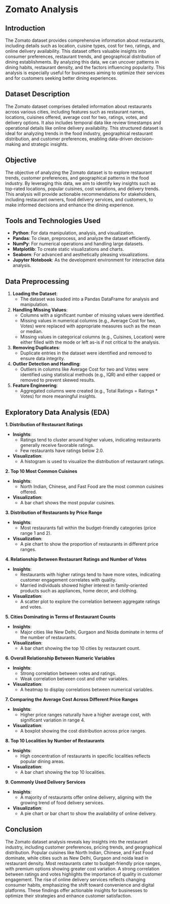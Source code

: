 # Zomato Analysis

## Introduction
The Zomato dataset provides comprehensive information about restaurants, including details such as location, cuisine types, cost for two, ratings, and online delivery availability. This dataset offers valuable insights into consumer preferences, restaurant trends, and geographical distribution of dining establishments. By analyzing this data, we can uncover patterns in dining habits, restaurant density, and the factors influencing popularity. This analysis is especially useful for businesses aiming to optimize their services and for customers seeking better dining experiences.

## Dataset Description
The Zomato dataset comprises detailed information about restaurants across various cities, including features such as restaurant names, locations, cuisines offered, average cost for two, ratings, votes, and delivery options. It also includes temporal data like review timestamps and operational details like online delivery availability. This structured dataset is ideal for analyzing trends in the food industry, geographical restaurant distribution, and customer preferences, enabling data-driven decision-making and strategic insights.

## Objective
The objective of analyzing the Zomato dataset is to explore restaurant trends, customer preferences, and geographical patterns in the food industry. By leveraging this data, we aim to identify key insights such as top-rated locations, popular cuisines, cost variations, and delivery trends. This analysis will provide actionable recommendations for stakeholders, including restaurant owners, food delivery services, and customers, to make informed decisions and enhance the dining experience.

## Tools and Technologies Used
* **Python**: For data manipulation, analysis, and visualization.
* **Pandas**: To clean, preprocess, and analyze the dataset efficiently.
* **NumPy**: For numerical operations and handling large datasets.
* **Matplotlib**: To create static visualizations and charts.
* **Seaborn**: For advanced and aesthetically pleasing visualizations.
* **Jupyter Notebook**: As the development environment for interactive data analysis.

## Data Preprocessing
1. **Loading the Dataset**:
   * The dataset was loaded into a Pandas DataFrame for analysis and manipulation.
2. **Handling Missing Values**:
   * Columns with a significant number of missing values were identified.
   * Missing values in numerical columns (e.g., Average Cost for two, Votes) were replaced with appropriate measures such as the mean or median.
   * Missing values in categorical columns (e.g., Cuisines, Location) were either filled with the mode or left as-is if not critical to the analysis.
3. **Removing Duplicates**:
   * Duplicate entries in the dataset were identified and removed to ensure data integrity.
4. **Outlier Detection and Handling**:
   * Outliers in columns like Average Cost for two and Votes were identified using statistical methods (e.g., IQR) and either capped or removed to prevent skewed results.
5. **Feature Engineering**:
   * Aggregated columns were created (e.g., Total Ratings = Ratings * Votes) for more meaningful insights.

## Exploratory Data Analysis (EDA)
**1. Distribution of Restaurant Ratings**
* **Insights**:
  * Ratings tend to cluster around higher values, indicating restaurants generally receive favorable ratings.
  * Few restaurants have ratings below 2.0.
* **Visualization**:
  * A histogram is used to visualize the distribution of restaurant ratings.

**2. Top 10 Most Common Cuisines**
* **Insights**:
  * North Indian, Chinese, and Fast Food are the most common cuisines offered.
* **Visualization**:
  * A bar chart shows the most popular cuisines.

**3. Distribution of Restaurants by Price Range**
* **Insights**:
  * Most restaurants fall within the budget-friendly categories (price range 1 and 2).
* **Visualization**:
  * A pie chart to show the proportion of restaurants in different price ranges.

**4. Relationship Between Restaurant Ratings and Number of Votes**
* **Insights**:
  * Restaurants with higher ratings tend to have more votes, indicating customer engagement correlates with quality.
  * Married individuals showed higher interest in family-oriented products such as appliances, home decor, and clothing.
* **Visualization**:
  * A scatter plot to explore the correlation between aggregate ratings and votes.

**5. Cities Dominating in Terms of Restaurant Counts**
* **Insights**:
  * Major cities like New Delhi, Gurgaon and Noida dominate in terms of the number of restaurants.
* **Visualization**:
  * A bar chart showing the top 10 cities by restaurant count.

**6. Overall Relationship Between Numeric Variables**
* **Insights**:
  * Strong correlation between votes and ratings.
  * Weak correlation between cost and other variables.
* **Visualization**:
  * A heatmap to display correlations between numerical variables.

**7. Comparing the Average Cost Across Different Price Ranges**
* **Insights**:
  * Higher price ranges naturally have a higher average cost, with significant variation in range 4.
* **Visualization**:
  * A boxplot showing the cost distribution across price ranges.
 
**8. Top 10 Localities by Number of Restaurants**
* **Insights**:
  * High concentration of restaurants in specific localities reflects popular dining areas.
* **Visualization**:
  * A bar chart showing the top 10 localities.

**9. Commonly Used Delivery Services**
* **Insights**:
  * A majority of restaurants offer online delivery, aligning with the growing trend of food delivery services.
* **Visualization**:
  * A pie chart or bar chart to show the availability of online delivery.

## Conclusion
The Zomato dataset analysis reveals key insights into the restaurant industry, including customer preferences, pricing trends, and geographical distribution. Popular cuisines like North Indian, Chinese, and Fast Food dominate, while cities such as New Delhi, Gurgaon and noida lead in restaurant density. Most restaurants cater to budget-friendly price ranges, with premium options showing greater cost variation. A strong correlation between ratings and votes highlights the importance of quality in customer engagement. The rise of online delivery services reflects changing consumer habits, emphasizing the shift toward convenience and digital platforms. These findings offer actionable insights for businesses to optimize their strategies and enhance customer satisfaction.
